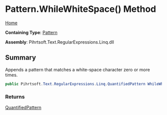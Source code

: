 # Pattern\.WhileWhiteSpace\(\) Method

[Home](../../../../../../README.md)

**Containing Type**: [Pattern](../README.md)

**Assembly**: Pihrtsoft\.Text\.RegularExpressions\.Linq\.dll

## Summary

Appends a pattern that matches a white\-space character zero or more times\.

```csharp
public Pihrtsoft.Text.RegularExpressions.Linq.QuantifiedPattern WhileWhiteSpace()
```

### Returns

[QuantifiedPattern](../../QuantifiedPattern/README.md)

